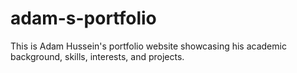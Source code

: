 # adam-s-portfolio
This is Adam Hussein's portfolio website showcasing his academic background, skills, interests, and projects.

